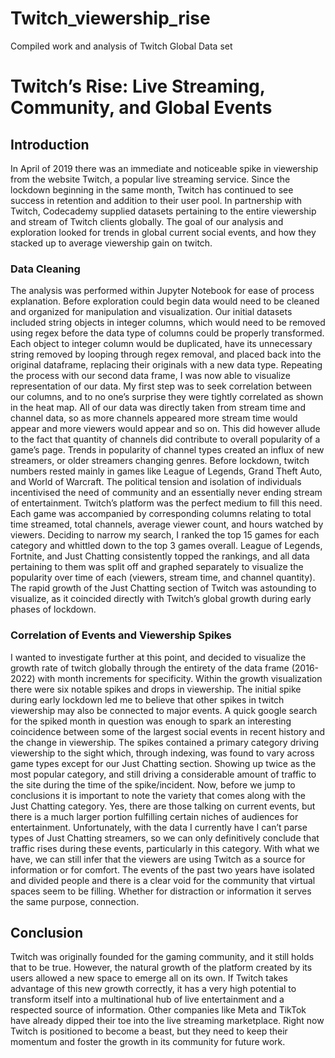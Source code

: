 # Twitch_viewership_rise
Compiled work and analysis of Twitch Global Data set


# Twitch’s Rise: Live Streaming, Community, and  Global Events

## Introduction ##
In April of 2019 there was an immediate and noticeable spike in viewership from the website Twitch, a popular live streaming service. Since the lockdown beginning in the same month, Twitch has continued to see success in retention and addition to their user pool. In partnership with Twitch, Codecademy supplied datasets pertaining to the entire viewership and stream of Twitch clients globally. The goal of our analysis and exploration looked for trends in global current social events, and how they stacked up to average viewership gain on twitch.

### Data Cleaning ###
The analysis was performed within Jupyter Notebook for ease of process explanation. Before exploration could begin data would need to be cleaned and organized for manipulation and visualization. Our initial datasets included string objects in integer columns, which would need to be removed using regex before the data type of columns could be properly transformed. Each object to integer column would be duplicated, have its unnecessary string removed by looping through regex removal, and placed back into the original dataframe, replacing their originals with a new data type.
Repeating the process with our second data frame, I was now able to visualize representation of our data. My first step was to seek correlation between our columns, and to no one’s surprise they were tightly correlated as shown in the heat map. All of our data was directly taken from stream time and channel data, so as more channels appeared more stream time would appear and more viewers would appear and so on. This did however allude to the fact that quantity of channels did contribute to overall popularity of a game’s page. Trends in popularity of channel types created an influx of new streamers, or older streamers changing genres. Before lockdown, twitch numbers rested mainly in games like League of Legends, Grand Theft Auto, and World of Warcraft. The political tension and isolation of individuals incentivised the need of community and an essentially never ending stream of entertainment. Twitch’s platform was the perfect medium to fill this need.
Each game was accompanied by corresponding columns relating to total time streamed, total channels, average viewer count, and hours watched by viewers. Deciding to narrow my search, I ranked the top 15 games for each category and whittled down to the top 3 games overall. League of Legends, Fortnite, and Just Chatting consistently topped the rankings, and all data pertaining to them was split off and graphed separately to visualize the popularity over time of each (viewers, stream time, and channel quantity). The rapid growth of the Just Chatting section of Twitch was astounding to visualize, as it coincided directly with Twitch’s global growth during early phases of lockdown.

### Correlation of Events and Viewership Spikes ###
I wanted to investigate further at this point, and decided to visualize the growth rate of twitch globally through the entirety of the data frame (2016-2022) with month increments for specificity. Within the growth visualization there were six notable spikes and drops in viewership. The initial spike during early lockdown led me to believe that other spikes in twitch viewership may also be connected to major events. A quick google search for the spiked month in question was enough to spark an interesting coincidence between some of the largest social events in recent history and the change in viewership.
The spikes contained a primary category driving viewership to the sight which, through indexing, was found to vary across game types except for our Just Chatting section.  Showing up twice as the most popular category, and still driving a considerable amount of traffic to the site during the time of the spike/incident. 
Now, before we jump to conclusions it is important to note the variety that comes along with the Just Chatting category. Yes, there are those talking on current events, but there is a much larger portion fulfilling certain niches of audiences for entertainment. Unfortunately, with the data I currently have I can’t parse types of Just Chatting streamers, so we can only definitively conclude that traffic rises during these events, particularly in this category. 
With what we have, we can still infer that the viewers are using Twitch as a source for information or for comfort. The events of the past two years have isolated and divided people and there is a clear void for the community that virtual spaces seem to be filling. Whether for distraction or information it serves the same purpose, connection.

## Conclusion ##
Twitch was originally founded for the gaming community, and it still holds that to be true. However,  the natural growth of the platform created by its users allowed a new space to emerge all on its own. If Twitch takes advantage of this new growth correctly, it has a very high potential to transform itself into a multinational hub of live entertainment and a respected source of information. Other companies like Meta and TikTok have already dipped their toe into the live streaming marketplace. Right now Twitch is positioned to become a beast, but they need to keep their momentum and foster the growth in its community for future work.
